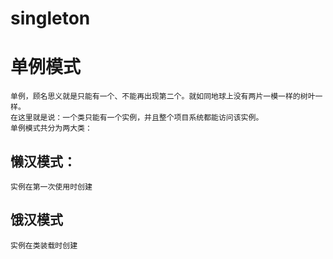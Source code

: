 # singleton
# 单例模式
	单例，顾名思义就是只能有一个、不能再出现第二个。就如同地球上没有两片一模一样的树叶一样。
	在这里就是说：一个类只能有一个实例，并且整个项目系统都能访问该实例。
	单例模式共分为两大类：
## 懒汉模式：
	实例在第一次使用时创建
## 饿汉模式
	实例在类装载时创建

